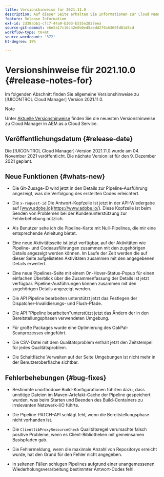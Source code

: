 ```yaml
---
title: Versionshinweise für 2021.11.0
description: Auf dieser Seite erhalten Sie Informationen zur Cloud Manager-Version 2021.11.0
feature: Release Information
exl-id: 2d38abb1-cfc7-44a9-b303-b555e2827eea
source-git-commit: e6e5a17c16c42e0b0ed5aedd2f9a6360fd81d8cd
workflow-type: tm+mt
source-wordcount: '372'
ht-degree: 19%

---
```


# Versionshinweise für 2021.10.0 {#release-notes-for}

Im folgenden Abschnitt finden Sie allgemeine Versionshinweise zu [!UICONTROL Cloud Manager] Version 2021.11.0.

>[!NOTE]
>Unter [Aktuelle Versionshinweise](https://experienceleague.adobe.com/docs/experience-manager-cloud-service/onboarding/getting-access/release-notes-cloud-manager/release-notes-cm-current.html?lang=de#getting-access) finden Sie die neuesten Versionshinweise zu Cloud Manager in AEM as a Cloud Service.

## Veröffentlichungsdatum {#release-date}

Die [!UICONTROL Cloud Manager]-Version 2021.11.0 wurde am 04. November 2021 veröffentlicht.
Die nächste Version ist für den 9. Dezember 2021 geplant.

## Neue Funktionen {#whats-new}

* Die Git-Zusage-ID wird jetzt in den Details zur Pipeline-Ausführung angezeigt, was die Verfolgung des erstellten Codes erleichtert.

* Die `x-request-id` Die Antwort-Kopfzeile ist jetzt in der API-Wiedergabe auf [www.adobe.io](https://www.adobe.io/). Diese Kopfzeile ist beim Senden von Problemen bei der Kundenunterstützung zur Fehlerbehebung nützlich.

* Als Benutzer sehe ich die Pipeline-Karte mit Null-Pipelines, die mir eine entsprechende Anleitung bietet.

* Eine neue Aktivitätsseite ist jetzt verfügbar, auf der Aktivitäten wie Pipeline- und Codeausführungen zusammen mit den zugehörigen Details angezeigt werden können. Im Laufe der Zeit werden die auf dieser Seite aufgelisteten Aktivitäten zusammen mit den angegebenen Details erweitert.

* Eine neue Pipelines-Seite mit einem On-Hover-Status-Popup für einen einfachen Überblick über die Zusammenfassung der Details ist jetzt verfügbar. Pipeline-Ausführungen können zusammen mit den zugehörigen Details angezeigt werden.

* Die API Pipeline bearbeiten unterstützt jetzt das Festlegen der Dispatcher-Invalidierungs- und Flush-Pfade.

* Die API &quot;Pipeline bearbeiten&quot;unterstützt jetzt das Ändern der in den Bereitstellungsphasen verwendeten Umgebung.

* Für große Packages wurde eine Optimierung des OakPal-Scanprozesses eingeführt.

* Die CSV-Datei mit dem Qualitätsproblem enthält jetzt den Zeitstempel für jedes Qualitätsproblem.

* Die Schaltfläche Verwalten auf der Seite Umgebungen ist nicht mehr in der Benutzeroberfläche sichtbar.

## Fehlerbehebungen {#bug-fixes}

* Bestimmte unorthodoxe Build-Konfigurationen führten dazu, dass unnötige Dateien im Maven-Artefakt-Cache der Pipeline gespeichert wurden, was beim Starten und Beenden des Build-Containers zu irrelevanten Netzwerk-I/O führte.

* Die Pipeline-PATCH-API schlägt fehl, wenn die Bereitstellungsphase nicht vorhanden ist.

* Die `ClientlibProxyResourceCheck` Qualitätsregel verursachte falsch positive Probleme, wenn es Client-Bibliotheken mit gemeinsamen Basispfaden gab.

* Die Fehlermeldung, wenn die maximale Anzahl von Repositorys erreicht wurde, hat den Grund für den Fehler nicht angegeben.

* In seltenen Fällen schlugen Pipelines aufgrund einer unangemessenen Wiederholungsverarbeitung bestimmter Antwort-Codes fehl.
